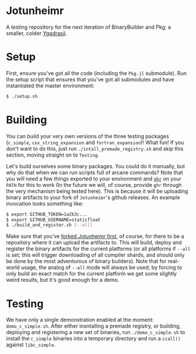 # Jotunheimr

A testing repository for the next iteration of BinaryBuilder and Pkg; a smaller, colder [Yggdrasil](https://github.com/JuliaPackaging/Yggdrasil).


# Setup

First, ensure you've got all the code (including the `Pkg.jl` submodule).  Run the setup script that ensures that you've got all submodules and have instantiated the master environment:

```bash
$ ./setup.sh
```

# Building

You can build your very own versions of the three testing packages (`c_simple`, `cxx_string_expansion` and `fortran_expansion`)!  What fun!  If you don't want to do this, just run `./intall_premade_registry.sh` and skip this section, moving straight on to `Testing`.

Let's build ourselves some binary packages.  You could do it manually, but why do that when we can run scripts full of arcane commands?  Note that you will need a few things exported to your environment and [`ghr`](https://github.com/tcnksm/ghr/releases/tag/v0.12.1) on your `PATH` for this to work (In the future we will, of course, provide `ghr` through the very mechanism being tested here).  This is because it will be uploading binary artifacts to your fork of `Jotunheimr`'s github releases. An example invocation looks something like:

```bash
$ export GITHUB_TOKEN=1a2b3c...
$ export GITHUB_USERNAME=staticfloat
$ ./build_and_register.sh [--all]
```

Make sure that you've [forked Jotunheimr first](https://github.com/JuliaPackaging/Jotunheimr/fork), of course, for there to be a repository where it can upload the artifacts to.  This will build, deploy and register the binary artifacts for the current platforms (or all platforms if `--all` is set; this will trigger downloading of all compiler shards, and should only be done by the most adventurous of binary builders).  Note that for real-world usage, the analog of `--all` mode will always be used; by forcing to only build an exact match for the current platform we get some slightly weird results, but it's good enough for a demo.

# Testing

We have only a single demonstration enabled at the moment: `demo_c_simple.sh`.  After either insntalling a premade registry, or building, deploying and registering a new set of binaries, run `./demo_c_simple.sh` to install the `c_simple` binaries into a temporary directory and run a `ccall()` against `libc_simple`.
